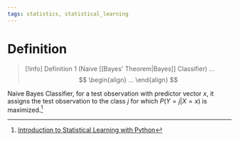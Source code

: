 ```yaml
---
tags: statistics, statistical_learning
---
```


# Definition

> [!info] Definition 1 (Naive [[Bayes' Theorem|Bayes]] Classifier)
> ...
> $$
> \begin{align}
> ...
> \end{align}
> $$

Naive Bayes Classifier, for a test observation with predictor vector $x$, it assigns the test observation to the class $j$ for which $P(Y = j | X = x)$ is maximized.[^1]

[^1]: [Introduction to Statistical Learning with Python](zotero://open-pdf/library/items/9JTAJ2JI?page=45)